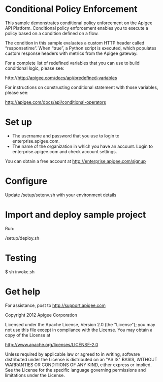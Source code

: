 # Conditional Policy EnforcementThis sample demonstrates conditional policy enforcement on the Apigee API Platform.  Conditional policy enforcement enables you to execute a policy based on a condition defined on a flow.The condition in this sample evaluates a custom HTTP header called “responsetime”. When “true”, a Python script is executed, which populates custom response headers with metrics from the Apigee gateway. For a complete list of redefined variables that you can use to build conditional logic, please see:http://http://apigee.com/docs/api/predefined-variablesFor instructions on constructing conditional statement with those variables, please see:http://apigee.com/docs/api/conditional-operators# Set up* The username and password that you use to login to enterprise.apigee.com.* The name of the organization in which you have an account. Login to   enterprise.apigee.com and check account settings.You can obtain a free account at http://enterprise.apigee.com/signup# Configure Update /setup/setenv.sh with your environment details# Import and deploy sample projectRun:/setup/deploy.sh# Testing$ sh invoke.sh# Get helpFor assistance, post to http://support.apigee.comCopyright 2012 Apigee CorporationLicensed under the Apache License, Version 2.0 (the "License"); you may not usethis file except in compliance with the License. You may obtain a copyof the License athttp://www.apache.org/licenses/LICENSE-2.0Unless required by applicable law or agreed to in writing, softwaredistributed under the License is distributed on an "AS IS" BASIS,WITHOUT WARRANTIES OR CONDITIONS OF ANY KIND, either express or implied.See the License for the specific language governing permissions andlimitations under the License.